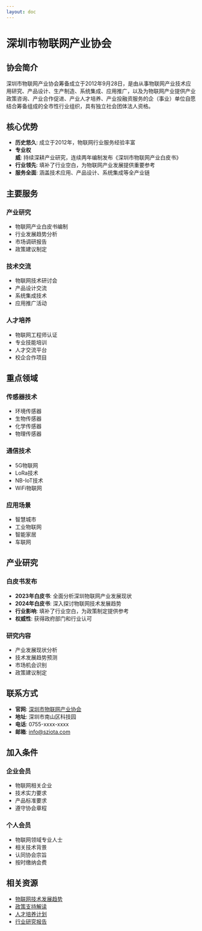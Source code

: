 ```yaml
---
layout: doc
---
```


# 深圳市物联网产业协会

## 协会简介

深圳市物联网产业协会筹备成立于2012年9月28日，是由从事物联网产业技术应用研究、产品设计、生产制造、系统集成、应用推广，以及为物联网产业提供产业政策咨询、产业合作促进、产业人才培养、产业投融资服务的企（事业）单位自愿结合筹备组成的全市性行业组织，具有独立社会团体法人资格。

## 核心优势

- **历史悠久**: 成立于2012年，物联网行业服务经验丰富
- **专业权威**: 持续深耕产业研究，连续两年编制发布《深圳市物联网产业白皮书》
- **行业领先**: 填补了行业空白，为物联网产业发展提供重要参考
- **服务全面**: 涵盖技术应用、产品设计、系统集成等全产业链

## 主要服务

### 产业研究
- 物联网产业白皮书编制
- 行业发展趋势分析
- 市场调研报告
- 政策建议制定

### 技术交流
- 物联网技术研讨会
- 产品设计交流
- 系统集成技术
- 应用推广活动

### 人才培养
- 物联网工程师认证
- 专业技能培训
- 人才交流平台
- 校企合作项目

## 重点领域

### 传感器技术
- 环境传感器
- 生物传感器
- 化学传感器
- 物理传感器

### 通信技术
- 5G物联网
- LoRa技术
- NB-IoT技术
- WiFi物联网

### 应用场景
- 智慧城市
- 工业物联网
- 智能家居
- 车联网

## 产业研究

### 白皮书发布
- **2023年白皮书**: 全面分析深圳物联网产业发展现状
- **2024年白皮书**: 深入探讨物联网技术发展趋势
- **行业影响**: 填补了行业空白，为政策制定提供参考
- **权威性**: 获得政府部门和行业认可

### 研究内容
- 产业发展现状分析
- 技术发展趋势预测
- 市场机会识别
- 政策建议制定

## 联系方式

- **官网**: [深圳市物联网产业协会](https://www.sziota.com)
- **地址**: 深圳市南山区科技园
- **电话**: 0755-xxxx-xxxx
- **邮箱**: info@sziota.com

## 加入条件

### 企业会员
- 物联网相关企业
- 技术实力要求
- 产品标准要求
- 遵守协会章程

### 个人会员
- 物联网领域专业人士
- 相关技术背景
- 认同协会宗旨
- 按时缴纳会费

## 相关资源

- [物联网技术发展趋势](./iot-trends)
- [政策支持解读](./iot-policy)
- [人才培养计划](./iot-talent)
- [行业研究报告](./iot-reports)
